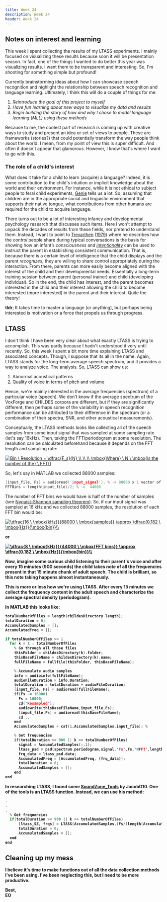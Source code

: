 ```yaml
---
title: Week 24
description: Week 24
header: Week 24
---
```


## Notes on interest and learning

This week I spent collecting the results of my LTASS experiments. I mainly focused on visualizing these results because soon it will be presentation season. In fact, one of the things I wanted to do better this year was visualizing results. I want them to be transparent and interesting. So, I'm shooting for something simple but profound!

Currently brainstorming ideas about how I can showcase speech recognition and highlight the relationship between speech recognition and language learning. Ultimately, I think this will do a couple of things for me:

1. <i>Reintroduce the goal of this project to myself</i>
2. <i>Have fun learning about new ways to visualize my data and results</i>
3. <i>Begin building the story of how and why I chose to model language learning (MLL) using these methods</i>

Because to me, the coolest part of research is coming up with creative ways to study and present an idea or set of views to people. These are frameworks (stories?) that could potentially transform the way people think about the world. I mean, from my point of view this is super difficult. And often it doesn't appear that glamorous. However, I know that's where I want to go with this.

### The role of a child's interest
What does it take for a child to learn (acquire) a language? Indeed, it is some contribution to the child's intuition or implicit knowledge about the world and their environment. For instance, while it is not ethical to subject people to feral child experiments, [Genie](https://en.wikipedia.org/wiki/Genie_(feral_child)) tells us a lot. So, assuming that children are in the appropriate  social and linguistic environment that supports their native tongue, what contributions from other humans are required for the child to acquire language.

There turns out to be a lot of interesting infancy and developmental psychology research that discusses such items. Here I won't attempt to unpack the decades of results from these fields, nor pretend to understand them. Instead, I want to point to [Trevarthen](http://citeseerx.ist.psu.edu/viewdoc/download?doi=10.1.1.475.9911&rep=rep1&type=pdf) ([1979](https://philpapers.org/rec/TRECAC-2)) where he describes how the <i>control</i> people share during typical conversations is the basis for showing how an infant’s <i>consciousness</i> and <i>[intentionality](https://en.wikipedia.org/wiki/Intentionality]</i>)</i> can be used to instruct the parent in establishing consistent communication. That is, because there is a certain level of intelligence that the child displays and the parent  <i>recognizes</i>, they are willing to share control appropriately during the interaction. From there, parents can more easily become aligned with the interest of the child and their developmental needs. Essentially a long-term training session between parent (personal trainer) and child (developing individual). So in the end, the child has interest, and the parent becomes interested in the child and their interest allowing the child to become interested (more interested) in the parent and their interest. Quite the theory!

<b>tldr</b>; It takes time to master a language (or anything), but perhaps being interested is motivation or a force that propels us through progress.

## LTASS
I don't think I have been very clear about what exactly LTASS is trying to accomplish. This was partly because I hadn't understood it very until recently. So, this week I spent a bit more time explaining LTASS and associated concepts. Though, I suppose that its all in the name. Again, LTASS stands for the long-term average speech spectrum, and it provides a way to analyze voice. The analysis. So, LTASS can show us:

1. Abnormal acoustical patterns
2. Quality of voice in terms of pitch and volume

Hence, we're mainly interested in the average frequencies (spectrum) of a particular voice (speech). We don't know if the average spectrum of the VoxForge and CHILDES corpora are different, but if they are significantly different, then perhaps some of the variability in speech recognition performance can be attributed to their difference in the spectrum (or a combination of their spectra, SNR, and other acoustical measurements).

Conceptually, the LTASS methods looks like collecting all of the speech samples from some input signal that was sampled at some sampling rate (let's say 16kHz). Then, taking the FFT/periodogram at some resolution. The resolution can be calculated beforehand because it depends on the FFT length and sampling rate:

<a href="https://www.codecogs.com/eqnedit.php?latex=Bin&space;\&space;Resolution&space;=&space;\dfrac{F_s}{N}&space;\\&space;\\&space;\\&space;\mbox{Where}&space;\&space;N&space;\&space;\mbox{is&space;the&space;length&space;of&space;the}&space;\&space;FFT()" target="_blank"><img src="https://latex.codecogs.com/gif.latex?Bin&space;\&space;Resolution&space;=&space;\dfrac{F_s}{N}&space;\\&space;\\&space;\\&space;\mbox{Where}&space;\&space;N&space;\&space;\mbox{is&space;the&space;length&space;of&space;the}&space;\&space;FFT()" title="Bin \ Resolution = \dfrac{F_s}{N} \\ \\ \\ \mbox{Where} \ N \ \mbox{is the number of the} \ FFT()" /></a>

So, let's say in MATLAB we collected 88000 samples:
```c
[input_file, Fs] = audioread('input_signal'); % -> 88000 x 1 vector of samples; Fs = 16000
FFTBins = length(input_file)/2; % ->  44000
```
The number of FFT bins we would have is half of the number of samples (see [Nyquist-Shannon sampling theorem](https://en.wikipedia.org/wiki/Nyquist%E2%80%93Shannon_sampling_theorem)). So, if our input signal was sampled at 16 kHz and we collected 88000 samples, the resolution of each FFT bin would be:



<a href="https://www.codecogs.com/eqnedit.php?latex=\dfrac{16&space;\&space;\mbox{kHz}}{88000&space;\&space;\mbox{samples}}&space;\approx&space;\dfrac{0.182&space;\&space;\mbox{Hz}}{\mbox{bin}}\\" target="_blank"><img src="https://latex.codecogs.com/gif.latex?\dfrac{16&space;\&space;\mbox{kHz}}{88000&space;\&space;\mbox{samples}}&space;\approx&space;\dfrac{0.182&space;\&space;\mbox{Hz}}{\mbox{bin}}\\" title="\dfrac{16 \ \mbox{kHz}}{88000 \ \mbox{samples}} \approx \dfrac{0.182 \ \mbox{Hz}}{\mbox{bin}}\\" /></a>

<b>or<b>

<a href="https://www.codecogs.com/eqnedit.php?latex=\dfrac{8&space;\&space;\mbox{kHz}}{44000&space;\&space;\mbox{FFT&space;bins}}&space;\approx&space;\dfrac{0.182&space;\&space;\mbox{Hz}}{\mbox{bin}}\\" target="_blank"><img src="https://latex.codecogs.com/gif.latex?\dfrac{8&space;\&space;\mbox{kHz}}{44000&space;\&space;\mbox{FFT&space;bins}}&space;\approx&space;\dfrac{0.182&space;\&space;\mbox{Hz}}{\mbox{bin}}\\" title="\dfrac{8 \ \mbox{kHz}}{44000 \ \mbox{FFT bins}} \approx \dfrac{0.182 \ \mbox{Hz}}{\mbox{bin}}\\" /></a>

Now, imagine some curious child listening to their parent's voice and after every 15 minutes (900 seconds) the child takes note of all the frequencies present in that 15 minute chunk of adult speech. The child is brilliant, so this note taking happens almost instantaneously.

This is more or less how we're using LTASS. After every 15 minutes we collect the frequency content in the adult speech and characterize the average spectral density (periodogram).

In MATLAB this looks like:

```c
totalNumberOfFiles = length(childesDirectory.length);
totalDuration = 0;
AccumulatedSamples = [];
AccumulatedFreq = {};

if totalNumberOfFiles >= 1
  for k = 1 : totalNumberOfFiles
    % Go through all those files
    thisFolder = childesDirectory(k).folder;
    thisBaseFileName = childesDirectory(k).name;
    fullFileName = fullfile(thisFolder, thisBaseFileName);

    % Accumulate audio samples
    info = audioinfo(fullFileName);
    audioFileDuration = info.Duration;
    totalDuration = totalDuration + audioFileDuration;
    [input_file, Fs] = audioread(fullFileName);
    if(Fs ~= 16000)
      Fs = 16000;
      cd('Resampled');
      audiowrite(thisBaseFileName,input_file,Fs);
      [input_file,Fs] = audioread(thisBaseFileName);
      cd ..
    end
    AccumulatedSamples = cat(1,AccumulatedSamples,input_file); %

    % Get frequencies
    if(totalDuration >= 900 || k == totalNumberOfFiles)
      signal = AccumulatedSamples(:,1);
      ltass_psd = psd(spectrum.periodogram,signal,'Fs',Fs,'NFFT',length(signal));
      frq_data = ltass_psd.data;
      AccumulatedFreq = [AccumulatedFreq, {frq_data}];
      totalDuration = 0;
      AccumulatedSamples = [];
    end
end
```

In researching LTASS, I found some [SoundZone_Tools](https://github.com/JacobD10/SoundZone_Tools/blob/master/LTASS.m) by JacobD10. One of the tools is an LTASS function. Instead, we can use his method:

```c
.
.
.
  % Get frequencies
  if(totalDuration >= 900 || k == totalNumberOfFiles)
      [ltass_SZ, frqs] = LTASS(AccumulatedSamples,(Fs/(length(AccumulatedSamples))),Fs);
      totalDuration = 0;
      AccumulatedSamples = [];
  end
end
```


## Cleaning up my mess
I believe it's time to make functions out of all the data collection methods I've been using. I've been neglecting this, but I need to be more productive.






Best, <br />
EO
